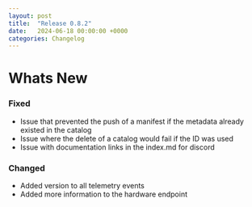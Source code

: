 ```yaml
---
layout: post
title:  "Release 0.8.2"
date:   2024-06-18 00:00:00 +0000
categories: Changelog
---
```


# Whats New

### Fixed

- Issue that prevented the push of a manifest if the metadata already existed in
  the catalog
- Issue where the delete of a catalog would fail if the ID was used
- Issue with documentation links in the index.md for discord

### Changed

- Added version to all telemetry events
- Added more information to the hardware endpoint
